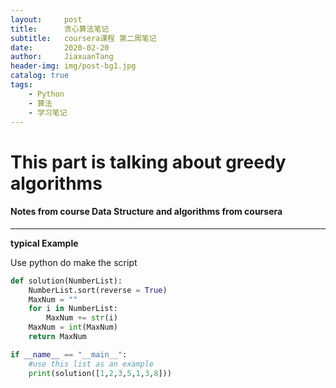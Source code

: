 ```yaml
---
layout:     post
title:      贪心算法笔记
subtitle:   coursera课程 第二周笔记
date:       2020-02-20
author:     JiaxuanTang
header-img: img/post-bg1.jpg
catalog: true
tags:
    - Python
    - 算法
    - 学习笔记
---
```


# This part is talking about greedy algorithms

#### Notes from course Data Structure and algorithms from coursera
----------
**typical Example**

Use python do make the script
```python
def solution(NumberList):
    NumberList.sort(reverse = True)
    MaxNum = ""
    for i in NumberList:
        MaxNum += str(i)
    MaxNum = int(MaxNum)
    return MaxNum

if __name__ == "__main__":
    #use this list as an example
    print(solution([1,2,3,5,1,3,8]))

```